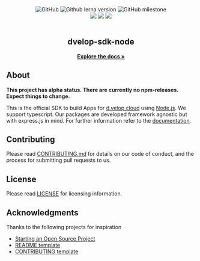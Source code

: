 

<div style="text-align: center">
  <div>
    <img alt="GitHub" src="https://img.shields.io/github/license/d-velop/dvelop-sdk-node?style=flat-square">
    <img alt="Github lerna version" src="https://img.shields.io/github/lerna-json/v/d-velop/dvelop-sdk-node">
    <img alt="GitHub milestone" src="https://img.shields.io/github/milestones/progress-percent/d-velop/dvelop-sdk-node/1?style=flat-square">
  </div>
  <div>
    <img src="https://img.shields.io/badge/%40dvelop%2Fapp--router-merged-blueviolet">
    <img src="https://img.shields.io/badge/%40dvelop%2Fidentityprovider-merged-blueviolet">
    <img src="https://img.shields.io/badge/%40dvelop%2Ftask-in%20progress-%230052cc">
  </div>
  </br>
  <h2>dvelop-sdk-node</h2>
  <a href="https://d-velop.github.io/dvelop-sdk-node/modules.html"><strong>Explore the docs »</strong></a>
</div>

## About

**This project has alpha status. There are currently no npm-releases. Expect things to change.**

This is the official SDK to build Apps for [d.velop cloud](https://www.d-velop.de/cloud/) using
[Node.js](https://nodejs.org/en/). We support typescript.
Our packages are developed framework agnostic but with express.js in mind. For further information refer to the [documentation](https://d-velop.github.io/dvelop-sdk-node/modules.html).


## Contributing
Please read [CONTRIBUTING.md](CONTRIBUTING.md) for details on our code of conduct,
and the process for submitting pull requests to us.

## License
Please read [LICENSE](LICENSE) for licensing information.

## Acknowledgments

Thanks to the following projects for inspiration

* [Starting an Open Source Project](https://opensource.guide/starting-a-project/)
* [README template](https://gist.github.com/PurpleBooth/109311bb0361f32d87a2)
* [CONTRIBUTING template](https://github.com/nayafia/contributing-template/blob/master/CONTRIBUTING-template.md)